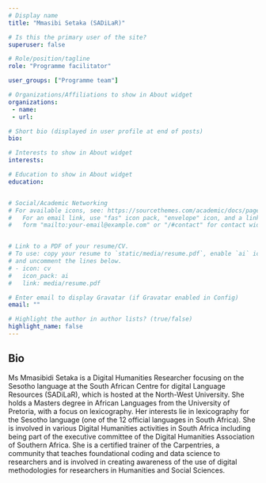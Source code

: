 ```yaml
---
# Display name
title: "Mmasibi Setaka (SADiLaR)"

# Is this the primary user of the site?
superuser: false

# Role/position/tagline
role: "Programme facilitator"

user_groups: ["Programme team"]

# Organizations/Affiliations to show in About widget
organizations:
 - name: 
 - url: 

# Short bio (displayed in user profile at end of posts)
bio: 

# Interests to show in About widget
interests: 

# Education to show in About widget
education:


# Social/Academic Networking
# For available icons, see: https://sourcethemes.com/academic/docs/page-builder/#icons
#   For an email link, use "fas" icon pack, "envelope" icon, and a link in the
#   form "mailto:your-email@example.com" or "/#contact" for contact widget.


# Link to a PDF of your resume/CV.
# To use: copy your resume to `static/media/resume.pdf`, enable `ai` icons in `params.toml`, 
# and uncomment the lines below.
# - icon: cv
#   icon_pack: ai
#   link: media/resume.pdf

# Enter email to display Gravatar (if Gravatar enabled in Config)
email: ""

# Highlight the author in author lists? (true/false)
highlight_name: false
---
```


## Bio

Ms Mmasibidi Setaka is a Digital Humanities Researcher focusing on the Sesotho language at the South African Centre for digital Language Resources (SADiLaR), which is hosted at the North-West University. She holds a Masters degree in African Languages from the University of Pretoria, with a focus on lexicography. Her interests lie in lexicography for the Sesotho language (one of the 12 official languages in South Africa). She is involved in various Digital Humanities activities in South Africa including being part of the executive committee of the Digital Humanities Association of Southern Africa. She is a certified trainer of the Carpentries, a community that teaches foundational coding and data science to researchers and is involved in creating awareness of the use of digital methodologies for researchers in Humanities and Social Sciences.


